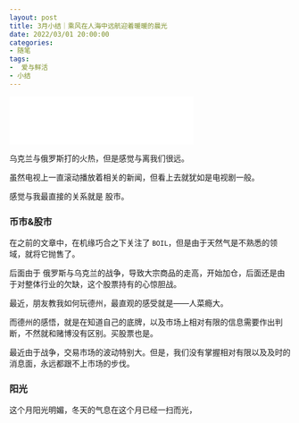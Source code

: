 ```yaml
---
layout: post
title: 3月小结｜乘风在人海中远航迎着暖暖的晨光
date: 2022/03/01 20:00:00
categories:
- 随笔
tags:
-  爱与鲜活
- 小结
---
```


<iframe width=330 height=86 src="//music.163.com/outchain/player?type=2&id=1926216108&auto=1&height=66"  frameborder="no" border="0" marginwidth="0" marginheight="0" ></iframe>

乌克兰与俄罗斯打的火热，但是感觉与离我们很远。

虽然电视上一直滚动播放着相关的新闻，但看上去就犹如是电视剧一般。

感觉与我最直接的关系就是 股市。



### 币市&股市

在之前的文章中，在机缘巧合之下关注了 `BOIL`，但是由于天然气是不熟悉的领域，就将它抛售了。

后面由于 俄罗斯与乌克兰的战争，导致大宗商品的走高，开始加仓，后面还是由于对整体行业的欠缺，这个股票持有的心惊胆战。



最近，朋友教我如何玩德州，最直观的感受就是——人菜瘾大。

而德州的感悟，就是在知道自己的底牌，以及市场上相对有限的信息需要作出判断，不然就和赌博没有区别。买股票也是。



最近由于战争，交易市场的波动特别大。但是，我们没有掌握相对有限以及及时的消息面，永远都跟不上市场的步伐。



### 阳光

这个月阳光明媚，冬天的气息在这个月已经一扫而光，
